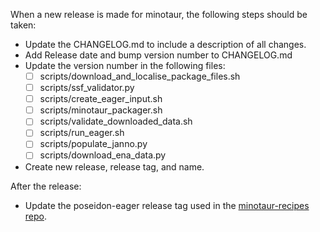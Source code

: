 <!-- Still preliminary. -->

When a new release is made for minotaur, the following steps should be taken:

- Update the CHANGELOG.md to include a description of all changes.
- Add Release date and bump version number to CHANGELOG.md
- Update the version number in the following files:
  - [ ] scripts/download_and_localise_package_files.sh
  - [ ] scripts/ssf_validator.py
  - [ ] scripts/create_eager_input.sh
  - [ ] scripts/minotaur_packager.sh
  - [ ] scripts/validate_downloaded_data.sh
  - [ ] scripts/run_eager.sh
  - [ ] scripts/populate_janno.py
  - [ ] scripts/download_ena_data.py
- Create new release, release tag, and name.

After the release:

- Update the poseidon-eager release tag used in the [minotaur-recipes repo](https://github.com/poseidon-framework/minotaur-recipes/blob/main/assets/template.config).
